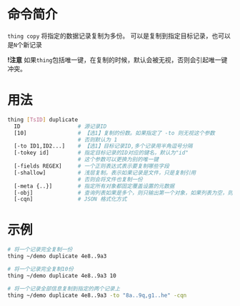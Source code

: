 # 命令简介 

`thing copy` 将指定的数据记录复制为多份。
可以是复制到指定目标记录，也可以是`N`个新记录

**!注意** 如果`thing`包括唯一键，在复制的时候，默认会被无视，否则会引起唯一键冲突。

# 用法

```bash
thing [TsID] duplicate 
  ID                  # 源记录ID
  [10]                # 【选1】复制的份数。如果指定了 -to 则无视这个参数
                      # 否则默认为 1
  [-to ID1,ID2...]    # 【选1】目标记录ID,多个记录用半角逗号分隔
  [-tokey id]         # 指定目标记录的ID对应的键名，默认为"id"
                      # 这个参数可以更换为别的唯一键
  [-fields REGEX]     # 一个正则表达式表示要复制哪些字段
  [-shallow]          # 浅层复制。表示如果记录是文件，只是复制引用
                      # 否则会将文件也复制一份
  [-meta {..}]        # 指定所有对象都固定覆盖设置的元数据
  [-obj]              # 查询列表如果是多个，则只输出第一个对象，如果列表为空，则返回 null
  [-cqn]              # JSON 格式化方式

```

# 示例

```bash
# 将一个记录完全复制一份
thing ~/demo duplicate 4e8..9a3

# 将一个记录完全复制10份
thing ~/demo duplicate 4e8..9a3 10

# 将一个记录全部信息复制到指定的两个记录上
thing ~/demo duplicate 4e8..9a3 -to "8a..9q,g1..he" -cqn
```